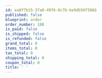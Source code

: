 ```yaml
---
id: ea0f7b15-37a0-49f6-8c7b-be9db56f586b
published: false
blueprint: order
order_number: 108
is_paid: false
is_shipped: false
is_refunded: false
grand_total: 0
items_total: 0
tax_total: 0
shipping_total: 0
coupon_total: 0
title: ' '
---
```


